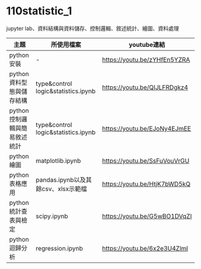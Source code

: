 # 110statistic_1
jupyter lab、資料結構與資料儲存、控制邏輯、敘述統計、繪圖、資料處理

主題|所使用檔案|youtube連結
--|--|--
python安裝|-|https://youtu.be/zYHfEn5YZRA
python資料型態與儲存結構|type&control logic&statistics.ipynb|https://youtu.be/QIJLFRDgkz4
python控制邏輯與簡易敘述統計|type&control logic&statistics.ipynb|https://youtu.be/EJoNy4EJmEE
python繪圖|matplotlib.ipynb|https://youtu.be/SsFuVouVrGU
python表格應用|pandas.ipynb以及其餘csv、xlsx示範檔|https://youtu.be/HtjK7bWD5kQ
python統計查表與檢定|scipy.ipynb|https://youtu.be/G5wBO1DVqZI
python迴歸分析|regression.ipynb|https://youtu.be/6x2e3U4ZlmI
